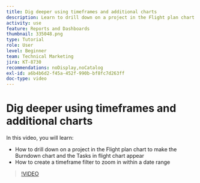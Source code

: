 ```yaml
---
title: Dig deeper using timeframes and additional charts
description: Learn to drill down on a project in the Flight plan chart to make the Burndown chart and the Tasks in flight chart appear in [!UICONTROL Enhanced analytics].
activity: use
feature: Reports and Dashboards
thumbnail: 335048.png
type: Tutorial
role: User
level: Beginner
team: Technical Marketing
jira: KT-8730
recommendations: noDisplay,noCatalog
exl-id: a6b4b6d2-f45a-452f-990b-bf8fc7d263ff
doc-type: video
---
```

# Dig deeper using timeframes and additional charts

In this video, you will learn:

* How to drill down on a project in the Flight plan chart to make the Burndown chart and the Tasks in flight chart appear
* How to create a timeframe filter to zoom in within a date range

>[!VIDEO](https://video.tv.adobe.com/v/335048/?quality=12&learn=on)
